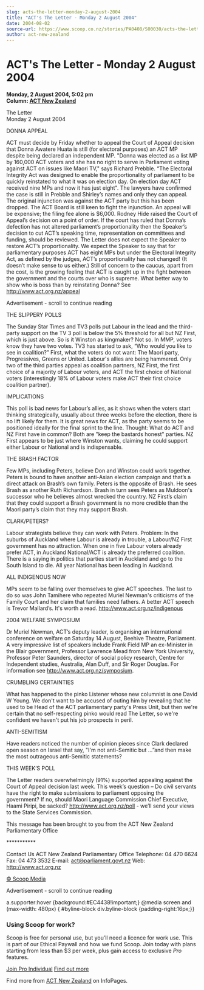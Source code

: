 ```yaml
---
slug: acts-the-letter-monday-2-august-2004
title: "ACT's The Letter - Monday 2 August 2004"
date: 2004-08-02
source-url: https://www.scoop.co.nz/stories/PA0408/S00030/acts-the-letter-monday-2-august-2004.htm
author: act-new-zealand
---
```

ACT's The Letter - Monday 2 August 2004
=======================================

**Monday, 2 August 2004, 5:02 pm**  
**Column: [ACT New Zealand](https://info.scoop.co.nz/ACT_New_Zealand)**

The Letter  
Monday 2 August 2004

DONNA APPEAL

ACT must decide by Friday whether to appeal the Court of Appeal decision that Donna Awatere Huata is still (for electoral purposes) an ACT MP despite being declared an independent MP. "Donna was elected as a list MP by 160,000 ACT voters and she has no right to serve in Parliament voting against ACT on issues like Maori TV," says Richard Prebble. “The Electoral Integrity Act was designed to enable the proportionality of parliament to be quickly reinstated to what it was on election day. On election day ACT received nine MPs and now it has just eight". The lawyers have confirmed the case is still in Prebble and Shirley’s names and only they can appeal. The original injunction was against the ACT party but this has been dropped. The ACT Board is still keen to fight the injunction. An appeal will be expensive; the filing fee alone is $6,000. Rodney Hide raised the Court of Appeal’s decision on a point of order. If the court has ruled that Donna’s defection has not altered parliament’s proportionality then the Speaker’s decision to cut ACT’s speaking time, representation on committees and funding, should be reviewed. The Letter does not expect the Speaker to restore ACT’s proportionality. We expect the Speaker to say that for parliamentary purposes ACT has eight MPs but under the Electoral Integrity Act, as defined by the judges, ACT’s proportionality has not changed! (It doesn’t make sense to us either.) Still of concern to the caucus, apart from the cost, is the growing feeling that ACT is caught up in the fight between the government and the courts over who is supreme. What better way to show who is boss than by reinstating Donna? See http://www.act.org.nz/appeal

Advertisement - scroll to continue reading





THE SLIPPERY POLLS

The Sunday Star Times and TV3 polls put Labour in the lead and the third-party support on the TV 3 poll is below the 5% threshold for all but NZ First, which is just above. So is it Winston as kingmaker? Not so. In MMP, voters know they have two votes. TV3 has started to ask, “Who would you like to see in coalition?” First, what the voters do not want: The Maori party, Progressives, Greens or United. Labour's allies are being hammered. Only two of the third parties appeal as coalition partners, NZ First, the first choice of a majority of Labour voters, and ACT the first choice of National voters (interestingly 18% of Labour voters make ACT their first choice coalition partner).

IMPLICATIONS

This poll is bad news for Labour’s allies, as it shows when the voters start thinking strategically, usually about three weeks before the election, there is no lift likely for them. It is great news for ACT, as the party seems to be positioned ideally for the final sprint to the line. Thought: What do ACT and NZ First have in common? Both are "keep the bastards honest" parties. NZ First appears to be just where Winston wants, claiming he could support either Labour or National and is indispensable.

THE BRASH FACTOR

Few MPs, including Peters, believe Don and Winston could work together. Peters is bound to have another anti-Asian election campaign and that’s a direct attack on Brash’s own family. Peters is the opposite of Brash. He sees Brash as another Ruth Richardson. Brash in turn sees Peters as Muldoon's successor who he believes almost wrecked the country. NZ First’s claim that they could support a Brash government is no more credible than the Maori party’s claim that they may support Brash.

CLARK/PETERS?

Labour strategists believe they can work with Peters. Problem: In the suburbs of Auckland where Labour is already in trouble, a Labour/NZ First government has no attraction. When one in five Labour voters already prefer ACT, in Auckland National/ACT is already the preferred coalition. There is a saying in politics that parties start in Auckland and go to the South Island to die. All year National has been leading in Auckland.

ALL INDIGENOUS NOW

MPs seem to be falling over themselves to give ACT speeches. The last to do so was John Tamihere who repeated Muriel Newman's criticisms of the Family Court and her claim that families need fathers. A better ACT speech is Trevor Mallard’s. It's worth a read. http://www.act.org.nz/indigenous

2004 WELFARE SYMPOSIUM

Dr Muriel Newman, ACT’s deputy leader, is organising an international conference on welfare on Saturday 14 August, Beehive Theatre, Parliament. A very impressive list of speakers include Frank Field MP an ex-Minister in the Blair government, Professor Lawrence Mead from New York University, Professor Peter Saunders, director of social policy research, Centre for Independent studies, Australia, Alan Duff, and Sir Roger Douglas. For information see http://www.act.org.nz/symposium.

CRUMBLING CERTAINTIES

What has happened to the pinko Listener whose new columnist is one David W Young. We don't want to be accused of outing him by revealing that he used to be Head of the ACT parliamentary party's Press Unit, but then we're certain that no self-respecting pinko would read The Letter, so we're confident we haven't put his job prospects in peril.

ANTI-SEMITISM

Have readers noticed the number of opinion pieces since Clark declared open season on Israel that say, "I'm not anti-Semitic but ...”and then make the most outrageous anti-Semitic statements?

THIS WEEK’S POLL

The Letter readers overwhelmingly (91%) supported appealing against the Court of Appeal decision last week. This week’s question – Do civil servants have the right to make submissions to parliament opposing the government? If no, should Maori Language Commission Chief Executive, Haami Piripi, be sacked? http://www.act.org.nz/poll - we’ll send your views to the State Services Commission.

This message has been brought to you from the ACT New Zealand Parliamentary Office

\*\*\*\*\*\*\*\*\*\*\*

Contact Us ACT New Zealand Parliamentary Office Telephone: 04 470 6624 Fax: 04 473 3532 E-mail: act@parliament.govt.nz Web: http://www.act.org.nz

  

[© Scoop Media](http://www.scoop.co.nz/about/terms.html)  

Advertisement - scroll to continue reading



a.supporter:hover {background:#EC4438!important;} @media screen and (max-width: 480px) { #byline-block div.byline-block {padding-right:16px;}}

### Using Scoop for work?

Scoop is free for personal use, but you’ll need a licence for work use. This is part of our Ethical Paywall and how we fund Scoop. Join today with plans starting from less than $3 per week, plus gain access to exclusive _Pro_ features.  
  
[Join Pro Individual](https://pro.scoop.co.nz/Individual/?from=ProIn24) [Find out more](https://pro.scoop.co.nz/using-scoop-for-work/?from=ProIn24)

Find more from [ACT New Zealand](https://info.scoop.co.nz/ACT_New_Zealand) on InfoPages.